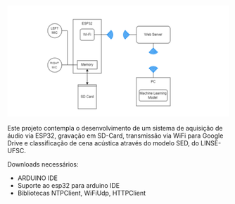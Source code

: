 ![](https://github.com/jpvieir/audiorecording-esp32/blob/main/proj.png?raw=true)

Este projeto contempla o desenvolvimento de um sistema de aquisição de áudio via ESP32, gravação em SD-Card, transmissão via WiFi para Google Drive e classificação de cena acústica através do modelo SED, do LINSE-UFSC. 


Downloads necessários:
- ARDUINO IDE
- Suporte ao esp32 para arduino IDE
- Bibliotecas NTPClient, WiFiUdp, HTTPClient
